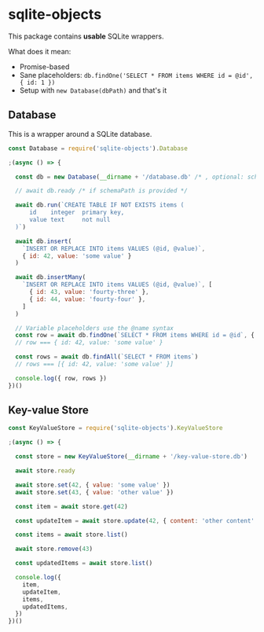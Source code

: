 
# sqlite-objects

This package contains **usable** SQLite wrappers.

What does it mean:
 - Promise-based
 - Sane placeholders: `db.findOne('SELECT * FROM items WHERE id = @id', { id: 1 })`
 - Setup with `new Database(dbPath)` and that's it


## Database

This is a wrapper around a SQLite database.

```javascript
const Database = require('sqlite-objects').Database

;(async () => {

  const db = new Database(__dirname + '/database.db' /* , optional: schemaPath */)

  // await db.ready /* if schemaPath is provided */

  await db.run(`CREATE TABLE IF NOT EXISTS items (
      id    integer  primary key,
      value text     not null
  )`)

  await db.insert(
    `INSERT OR REPLACE INTO items VALUES (@id, @value)`,
    { id: 42, value: 'some value' }
  )

  await db.insertMany(
    `INSERT OR REPLACE INTO items VALUES (@id, @value)`, [
      { id: 43, value: 'fourty-three' },
      { id: 44, value: 'fourty-four' },
    ]
  )

  // Variable placeholders use the @name syntax
  const row = await db.findOne(`SELECT * FROM items WHERE id = @id`, { id: 42 })
  // row === { id: 42, value: 'some value' }

  const rows = await db.findAll(`SELECT * FROM items`)
  // rows === [{ id: 42, value: 'some value' }]

  console.log({ row, rows })
})()
```

## Key-value Store

```javascript
const KeyValueStore = require('sqlite-objects').KeyValueStore

;(async () => {

  const store = new KeyValueStore(__dirname + '/key-value-store.db')

  await store.ready

  await store.set(42, { value: 'some value' })
  await store.set(43, { value: 'other value' })

  const item = await store.get(42)

  const updateItem = await store.update(42, { content: 'other content' })

  const items = await store.list()

  await store.remove(43)

  const updatedItems = await store.list()

  console.log({
    item,
    updateItem,
    items,
    updatedItems,
  })
})()
```
